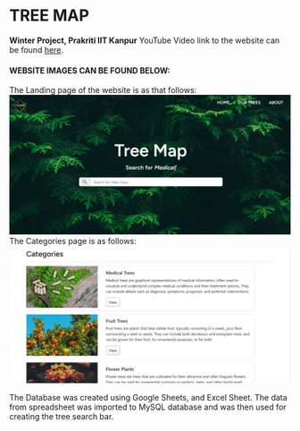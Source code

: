 # TREE MAP

**Winter Project, Prakriti IIT Kanpur**
YouTube Video link to the website can be found [here](https://youtu.be/dRC5p31WCPk).

#### WEBSITE IMAGES CAN BE FOUND BELOW:

The Landing page of the website is as that follows:
![Main](./caps/main.png)
The Categories page is as follows:
![Category](./caps/category.png)

The Database was created using Google Sheets, and Excel Sheet. The data from spreadsheet was imported to MySQL database and was then used for creating the tree search bar.
